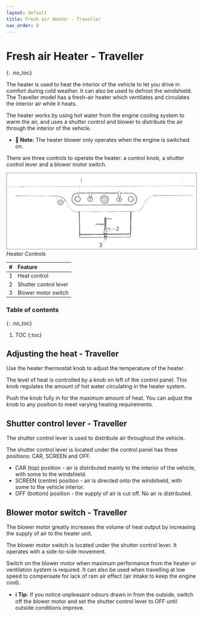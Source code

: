 ```yaml
---
layout: default
title: Fresh air Heater - Traveller
nav_order: 8
---
```


# Fresh air Heater - Traveller
{: .no_toc}

The heater is used to heat the interior of the vehicle to let you drive in comfort during cold weather. It can also be used to defrost the windshield. The Traveller model has a fresh-air heater which ventilates and circulates the interior air while it heats.

The heater works by using hot water from the engine cooling system to warm the air, and uses a shutter control and blower to distribute the air through the interior of the vehicle.

- **📝 Note:** The heater blower only operates when the engine is switched on.

There are three controls to operate the heater: a control knob, a shutter control lever and a blower motor switch.

![Heater Controls Traveller](/assets/images/HeaterControlsTraveller.png)  
*Heater Controls*

| # | Feature |
|:--|:--------|
| 1 | Heat control |
| 2 | Shutter control lever |
| 3 | Blower motor switch |

### Table of contents
{: .no_toc}

1. TOC
{:toc}

## Adjusting the heat - Traveller

Use the heater thermostat knob to adjust the temperature of the heater.

The level of heat is controlled by a knob on left of the control panel. This knob regulates the amount of hot water circulating in the heater system.

Push the knob fully in for the maximum amount of heat. You can adjust the knob to any position to meet varying heating requirements.

## Shutter control lever - Traveller

The shutter control lever is used to distribute air throughout the vehicle.

The shutter control lever is located under the control panel has three positions: CAR, SCREEN and OFF.

- CAR (top) position - air is distributed mainly to the interior of the vehicle, with some to the windshield.
- SCREEN (centre) position - air is directed onto the windshield, with some to the vehicle interior.
- OFF (bottom) position - the supply of air is cut off. No air is distributed.

## Blower motor switch - Traveller

The blower motor greatly increases the volume of heat output by increasing the supply of air to the heater unit.

The blower motor switch is located under the shutter control lever. It operates with a side-to-side movement.

Switch on the blower motor when maximum performance from the heater or ventilation system is required. It can also be used when travelling at low speed to compensate for lack of ram air effect (air intake to keep the engine cool).

- **ℹ️ Tip:** If you notice unpleasant odours drawn in from the outside, switch off the blower motor and set the shutter control lever to OFF until outside conditions improve.